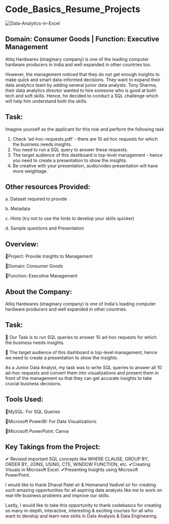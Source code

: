 

# Code_Basics_Resume_Projects
![Data-Analytics-in-Excel](https://learn.microsoft.com/en-us/power-bi/visuals/media/power-bi-visualization-slicers/slicer2.gif)


## Domain:  Consumer Goods |  Function:  Executive Management 

Atliq Hardwares (imaginary company) is one of the leading computer hardware producers in India and well expanded in other countries too.

However, the management noticed that they do not get enough insights to make quick and smart data-informed decisions. They want to expand their data analytics team by adding several junior data analysts. Tony Sharma, their data analytics director wanted to hire someone who is good at both tech and soft skills. 
Hence, he decided to conduct a SQL challenge which will help him understand both the skills.

## Task:  

Imagine yourself as the applicant for this role and perform the following task

1.    Check ‘ad-hoc-requests.pdf’ - there are 10 ad hoc requests for which the business needs insights.
2.    You need to run a SQL query to answer these requests. 
3.    The target audience of this dashboard is top-level management - hence you need to create a presentation to show the insights.
4.    Be creative with your presentation, audio/video presentation will have more weightage.

## Other resources Provided:

a.    Dataset required to provide

b.    Metadata

c.    Hints (try not to use the hints to develop your skills quicker)

d.    Sample questions and Presentation

## Overview:
🔷Project: Provide Insights to Management

🔷Domain: Consumer Goods

🔷Function: Executive Management

## About the Company:
Atliq Hardwares (imaginary company) is one of India's leading computer hardware producers and well expanded in other countries.

## Task:
🔷 Our Task is to run SQL queries to answer 10 ad-hoc requests for which the business needs insights.

🔷 The target audience of this dashboard is top-level management, hence we need to create a presentation to show the insights.


As a Junior Data Analyst, my task was to write SQL queries to answer all 10 ad-hoc requests and convert them into visualizations and present them in front of the management so that they can get accurate insights to take crucial business decisions.

## Tools Used:
🔷MySQL: For SQL Queries

🔷Microsoft PowerBI: For Data Visualizations

🔷Microsoft PowerPoint: Canva

## Key Takings from the Project:
✔ Revised important SQL concepts like WHERE CLAUSE, GROUP BY, ORDER BY, JOINS, USING, CTE, WINDOW FUNCTION, etc.
✔Creating Visuals in Microsoft Excel.
✔Presenting Insights using Microsoft PowerPoint.

I would like to thank Dhaval Patel sir & Hemanand Vadivel sir for creating such amazing opportunities for all aspiring data analysts like me to work on real-life business problems and improve our skills.

Lastly, I would like to take this opportunity to thank codebasics for creating so many in-depth, interactive, interesting & exciting courses for all who want to develop and learn new skills in Data Analysis & Data Engineering.
